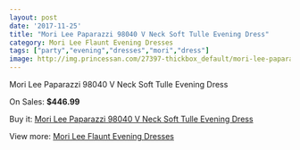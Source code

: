 ```yaml
---
layout: post
date: '2017-11-25'
title: "Mori Lee Paparazzi 98040 V Neck Soft Tulle Evening Dress"
category: Mori Lee Flaunt Evening Dresses
tags: ["party","evening","dresses","mori","dress"]
image: http://img.princessan.com/27397-thickbox_default/mori-lee-paparazzi-98040-v-neck-soft-tulle-evening-dress.jpg
---
```

Mori Lee Paparazzi 98040 V Neck Soft Tulle Evening Dress

On Sales: **$446.99**
<a href="https://www.princessan.com/en/12524-mori-lee-paparazzi-98040-v-neck-soft-tulle-evening-dress.html"><amp-img layout="responsive" width="600" height="600" src="//img.princessan.com/27397-thickbox_default/mori-lee-paparazzi-98040-v-neck-soft-tulle-evening-dress.jpg" alt="Mori Lee Paparazzi 98040 V Neck Soft Tulle Evening Dress 0" /></a>
<a href="https://www.princessan.com/en/12524-mori-lee-paparazzi-98040-v-neck-soft-tulle-evening-dress.html"><amp-img layout="responsive" width="600" height="600" src="//img.princessan.com/27400-thickbox_default/mori-lee-paparazzi-98040-v-neck-soft-tulle-evening-dress.jpg" alt="Mori Lee Paparazzi 98040 V Neck Soft Tulle Evening Dress 1" /></a>
<a href="https://www.princessan.com/en/12524-mori-lee-paparazzi-98040-v-neck-soft-tulle-evening-dress.html"><amp-img layout="responsive" width="600" height="600" src="//img.princessan.com/27399-thickbox_default/mori-lee-paparazzi-98040-v-neck-soft-tulle-evening-dress.jpg" alt="Mori Lee Paparazzi 98040 V Neck Soft Tulle Evening Dress 2" /></a>
<a href="https://www.princessan.com/en/12524-mori-lee-paparazzi-98040-v-neck-soft-tulle-evening-dress.html"><amp-img layout="responsive" width="600" height="600" src="//img.princessan.com/27398-thickbox_default/mori-lee-paparazzi-98040-v-neck-soft-tulle-evening-dress.jpg" alt="Mori Lee Paparazzi 98040 V Neck Soft Tulle Evening Dress 3" /></a>

Buy it: [Mori Lee Paparazzi 98040 V Neck Soft Tulle Evening Dress](https://www.princessan.com/en/12524-mori-lee-paparazzi-98040-v-neck-soft-tulle-evening-dress.html "Mori Lee Paparazzi 98040 V Neck Soft Tulle Evening Dress")

View more: [Mori Lee Flaunt Evening Dresses](https://www.princessan.com/en/90- "Mori Lee Flaunt Evening Dresses")